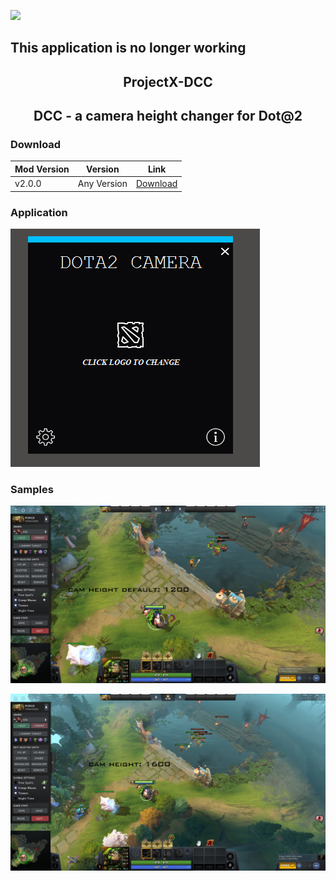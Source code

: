 ![](https://komarev.com/ghpvc/?username=unrealisticfaces)
## This application is no longer working 

<h2 align=center><b>ProjectX-DCC</b></h2>

<h2 align=center><b>DCC - a camera height changer for Dot@2</b></h2>

### Download
| Mod Version| Version | Link |
|----------|-------------|-----------------|
| v2.0.0 | Any Version | [Download](https://www.mediafire.com/file/7s71wxbqqr6zhyl/ProjectX+-+Dota2.rar/file) 


### Application

![Image Link](https://github.com/unrealisticfaces/ProjectX-DCC/blob/main/images/qweqwe.PNG)

### Samples

![Image Link](https://github.com/unrealisticfaces/ProjectX-DCC/blob/main/images/5.png)


![Image Link](https://github.com/unrealisticfaces/ProjectX-DCC/blob/main/images/6.png)


